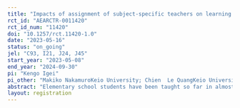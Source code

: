 ```yaml
---
title: "Impacts of assignment of subject-specific teachers on learning outcomes in elementary schools "
rct_id: "AEARCTR-0011420"
rct_id_num: "11420"
doi: "10.1257/rct.11420-1.0"
date: "2023-05-16"
status: "on_going"
jel: "C93, I21, J24, J45"
start_year: "2023-05-08"
end_year: "2024-09-30"
pi: "Kengo Igei"
pi_other: "Makiko NakamuroKeio University; Chien  Le QuangKeio University"
abstract: "Elementary school students have been taught so far in almost all subjects by a single teacher under class-based teacher assignments. Recently, the introduction of subject-based teacher assignments is widely discussed for the purpose of in-depth instruction by teachers with expertise in subject and reduction of teacher workload in Japan. Theoretically, the comparative advantage of subject-based teacher assignments is considered to increase educational effectiveness. Previous empirical studies, however, showed non-significant or adverse effects on learning outcomes. Thus, the impacts of subject-based teacher assignments remain unclear. This study, with the cooperation of a board of education of a prefecture in Japan, attempts to examine assignment of new part-time teachers specialized in math and science on learning outcomes in elementary schools, using a randomized control trial."
layout: registration
---
```


